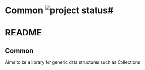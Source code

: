 # Common ![project status](http://stillmaintained.com/versionable/Common.png)#

README
======

Common
------

Aims to be a library for generic data structures such as Collections